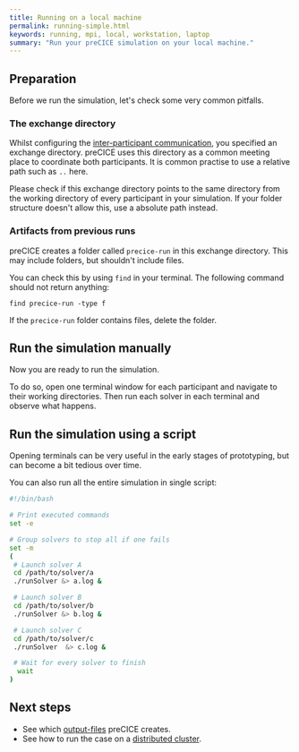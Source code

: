 ```yaml
---
title: Running on a local machine
permalink: running-simple.html
keywords: running, mpi, local, workstation, laptop
summary: "Run your preCICE simulation on your local machine."
---
```


## Preparation

Before we run the simulation, let's check some very common pitfalls.

### The exchange directory

Whilst configuring the [inter-participant communication](configuration-communication), you specified an exchange directory.
preCICE uses this directory as a common meeting place to coordinate both participants.
It is common practise to use a relative path such as `..` here.

Please check if this exchange directory points to the same directory from the working directory of every participant in your simulation.
If your folder structure doesn't allow this, use a absolute path instead.

### Artifacts from previous runs

preCICE creates a folder called `precice-run` in this exchange directory.
This may include folders, but shouldn't include files.

You can check this by using `find` in your terminal.
The following command should not return anything:

```console
find precice-run -type f
```

If the `precice-run` folder contains files, delete the folder.

## Run the simulation manually

Now you are ready to run the simulation.

To do so, open one terminal window for each participant and navigate to their working directories.
Then run each solver in each terminal and observe what happens.

## Run the simulation using a script

Opening terminals can be very useful in the early stages of prototyping, but can become a bit tedious over time.

You can also run all the entire simulation in single script:

```bash
#!/bin/bash

# Print executed commands
set -e

# Group solvers to stop all if one fails
set -m
(
 # Launch solver A
 cd /path/to/solver/a
 ./runSolver &> a.log &

 # Launch solver B
 cd /path/to/solver/b
 ./runSolver &> b.log &

 # Launch solver C
 cd /path/to/solver/c
 ./runSolver  &> c.log &

 # Wait for every solver to finish
  wait
)
```

## Next steps

- See which [output-files](running-output-files) preCICE creates.
- See how to run the case on a [distributed cluster](running-distributed).
